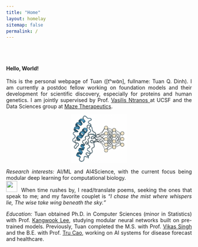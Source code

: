 ```yaml
---
title: "Home"
layout: homelay
sitemap: false
permalink: /
---
```


<br>
<br>

#### Hello, World!

<!-- <blockquote>
    Learning does not make one learned: there are those who have knowledge and those who have understanding. 
    The first requires memory and the second philosophy.
    --The Count of Monte Cristo
</blockquote> -->

<!-- <div class="container">
<div class="row">
<center>
<img src="{{ site.url }}{{ site.baseurl }}/images/banner.jpg" width="100%"/><br/>
Examples of Feynman diagrams. <br/>
Feynman R., The theory of positrons. <i>Phys. Rev.</i> (1949)
</center>
</div>
</div>
<br/> -->

<!-- ### About me -->

<p style="text-align:justify;">This is the personal webpage of Tuan ([tʰwɑ̃n], fullname: Tuan Q. Dinh). I am currently a postdoc fellow working on foundation models and their development for scientific discovery, especially for proteins and human genetics. I am jointly supervised by Prof. <a href="https://profiles.ucsf.edu/vasilis.ntranos"> Vasilis Ntranos </a> at UCSF and the Data Sciences group at <a href="https://mazetx.com/">Maze Therapeutics</a>.</p>

<!-- <div class="jumbotron" style="margin-left:0;margin-top:0"> -->
<!-- <center> -->
<img src="images/protllm.png" width="30%" style="block:inline; margin-left:auto; margin-right:auto; margin-bottom:0; display: block;" alt="protein language model">
<!-- </div> -->

<p style="text-align:justify;"><em>Research interests:</em> AI/ML and AI4Science, with the current focus being modular deep learning for computational biology.<br>
<img src="images/light-bulb.png" width="30" height="30" style="margin-right:5px" class="d-inline-block align-top" alt=""> When time rushes by, I read/translate poems, seeking the ones that speak to me; and my favorite couplet is <em><q>I chase the mist where whispers lie, The wise take wing beneath the sky.</q></em></p>

<p style="text-align:justify;"> <em>Education:</em> Tuan obtained Ph.D. in Computer Sciences (minor in Statistics) with Prof. <a href="https://kangwooklee.com/">Kangwook Lee</a>, studying modular neural networks built on pre-trained models. Previously, Tuan completed the M.S. with Prof. <a href="https://www.biostat.wisc.edu/~vsingh/">Vikas Singh</a> and the B.E. with Prof. <a href="https://sph.uth.edu/faculty/index.htm#KAxVpHwjEQAbZXgfZvxCQA==">Tru Cao</a>, working on AI systems for disease forecast and healthcare.</p>



<!-- </div> -->
<!-- <br> -->


<!-- “Learning does not make one learned: there are those who have knowledge and those who have understanding. The first requires memory and the second philosophy.” -->

